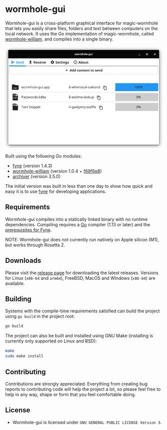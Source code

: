 # wormhole-gui

Wormhole-gui is a cross-platform graphical interface for magic-wormhole that lets you easily share files, folders and text between computers on the local network.
It uses the Go implementation of magic-wormhole, called [wormhole-william](https://github.com/psanford/wormhole-william), and compiles into a single binary.

<p align="center">
  <img src="internal/assets/screenshot.png" />
</p>

Built using the following Go modules:
- [fyne](https://github.com/fyne-io/fyne) (version 1.4.3)
- [wormhole-william](https://github.com/psanford/wormhole-william) (version 1.0.4 + [f69f6e8](https://github.com/psanford/wormhole-william/commit/f69f6e823d8cec6b3756b8ce63024c8cd3c3ebf2))
- [archiver](https://github.com/mholt/archiver) (version 3.5.0)

The initial version was built in less than one day to show how quick and easy it is to use [fyne](https://github.com/fyne-io/fyne) for developing applications.

## Requirements

Wormhole-gui compiles into a statically linked binary with no runtime dependencies.
Compiling requires a [Go](https://golang.org) compiler (1.13 or later) and the [prerequisites for Fyne](https://developer.fyne.io/started/).

NOTE: Wormhole-gui does not currently run natively on Apple silicon (M1), but works through Rosetta 2.

## Downloads

Please visit the [release page](https://github.com/Jacalz/wormhole-gui/releases) for downloading the latest releases.
Versions for Linux (`x86-64` and `arm64`), FreeBSD, MacOS and Windows (`x86-64`) are available.

## Building

Systems with the compile-time requirements satisfied can build the project using `go build` in the project root:
```bash
go build 
```

The project can also be built and installed using GNU Make (installing is currently only supported on Linux and BSD):
```bash
make
sudo make install
```

## Contributing

Contributions are strongly appreciated. Everything from creating bug reports to contributing code will help the project a lot, so please feel free to help in any way, shape or form that you feel comfortable doing.

## License
- Wormhole-gui is licensed under `GNU GENERAL PUBLIC LICENSE Version 3`.
